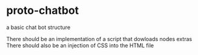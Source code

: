# proto-chatbot
a basic chat bot structure

There should be an implementation of a script that dowloads nodes extras
There should also be an injection of CSS into the HTML file
